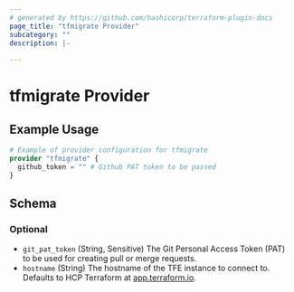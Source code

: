 ```yaml
---
# generated by https://github.com/hashicorp/terraform-plugin-docs
page_title: "tfmigrate Provider"
subcategory: ""
description: |-
  
---
```


# tfmigrate Provider



## Example Usage

```terraform
# Example of provider configuration for tfmigrate
provider "tfmigrate" {
  github_token = "" # Github PAT token to be passed
}
```

<!-- schema generated by tfplugindocs -->
## Schema

### Optional

- `git_pat_token` (String, Sensitive) The Git Personal Access Token (PAT) to be used for creating pull or merge requests.
- `hostname` (String) The hostname of the TFE instance to connect to. Defaults to HCP Terraform at [app.terraform.io](https://app.terraform.io).
